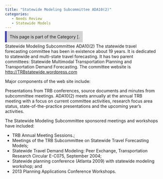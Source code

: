 ```yaml
---
title: "Statewide Modeling Subcommittee ADA10(2)"
categories:
   - Needs Review
   - Statewide Models
---
```


<span style="background:lightgrey;padding:10px;border-left: thick double #0000aa;"> This page is part of the Category \[.</span>

Statewide Modeling Subcommittee ADA10(2)
The statewide travel forecasting committee has been in existence about 19 years. It is dedicated to statewide and multi-state travel forecasting. It has two parent committees: Statewide Multimodal Transportation Planning and Transportation Demand Forecasting. The committee website is <http://TRBstatewide.wordpress.com>

Major components of the web site include:

Presentations from TRB conferences,
source documents and
minutes from subcommittee meetings.
ADA10(2) meets annually at the annual TRB meeting with a focus on current committee activities, research focus area status, state-of-the-practice presentations and the upcoming year’s activities.

The Statewide Modeling Subcommittee sponsored meetings and workshops have included:

-   TRB Annual Meeting Sessions.;
-   Meetings of the TRB Subcommittee on Statewide Travel Forecasting Models;
-   Statewide Travel Demand Modeling: Peer Exchange, Transportation Research Circular E-C075, September 2004;
-   Statewide planning conference (Atlanta 2009) with statewide modeling workshop; and
-   2013 Planning Applications Conference Workshops.


